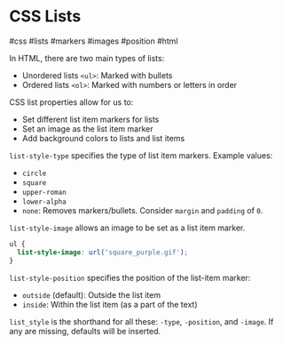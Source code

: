 # CSS Lists
#css #lists #markers #images #position #html

In HTML, there are two main types of lists:
- Unordered lists `<ul>`: Marked with bullets
- Ordered lists `<ol>`: Marked with numbers or letters in order

CSS list properties allow for us to:
- Set different list item markers for lists
- Set an image as the list item marker
- Add background colors to lists and list items

`list-style-type` specifies the type of list item markers. Example values:
- `circle`
- `square`
- `upper-roman`
- `lower-alpha`
- `none`: Removes markers/bullets. Consider `margin` and `padding` of `0`.

`list-style-image` allows an image to be set as a list item marker.
```css
ul { 
  list-style-image: url('square_purple.gif');
}
```

`list-style-position` specifies the position of the list-item marker:
- `outside` (default): Outside the list item
- `inside`: Within the list item (as a part of the text)

`list_style` is the shorthand for all these: `-type`, `-position`, and `-image`.
If any are missing, defaults will be inserted.
